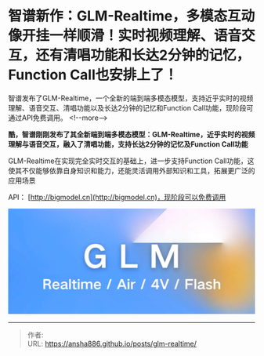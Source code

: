 # 智谱新作：GLM-Realtime，多模态互动像开挂一样顺滑！实时视频理解、语音交互，还有清唱功能和长达2分钟的记忆，Function Call也安排上了！

智谱发布了GLM-Realtime，一个全新的端到端多模态模型，支持近乎实时的视频理解、语音交互、清唱功能以及长达2分钟的记忆和Function Call功能，现阶段可通过API免费调用。
&lt;!--more--&gt;

**酷，智谱刚刚发布了其全新端到端多模态模型：GLM-Realtime，近乎实时的视频理解与语音交互，融入了清唱功能，支持长达2分钟的记忆及Function Call功能**

GLM-Realtime在实现完全实时交互的基础上，进一步支持Function Call功能，这使其不仅能够依靠自身知识和能力，还能灵活调用外部知识和工具，拓展更广泛的应用场景

API： [](http://bigmodel.cn/)[http://bigmodel.cn](http://bigmodel.cn)，现阶段可以免费调用

![](https://raw.githubusercontent.com/ansha886/blog-images/master/GLM-Realtime1.webp)


---

> 作者:   
> URL: https://ansha886.github.io/posts/glm-realtime/  

